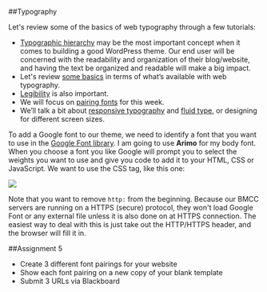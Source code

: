 ##Typography


Let's review some of the basics of web typography through a few tutorials:

- <a href="http://webdesign.tutsplus.com/articles/understanding-typographic-hierarchy--webdesign-11636" target="_blank">Typographic hierarchy</a> may be the most important concept when it comes to building a good WordPress theme.  Our end user will be concerned with the readability and organization of their blog/website, and having the text be organized and readable will make a big impact.
- Let's review <a href="http://webdesign.tutsplus.com/articles/the-anatomy-of-web-typography--webdesign-10533" target="_blank">some basics</a> in terms of what&#8217;s available with web typography.
- <a href="http://webdesign.tutsplus.com/articles/typographic-readability-and-legibility--webdesign-12211" target="_blank">Legibility</a> is also important.
- We will focus on <a href="http://webdesign.tutsplus.com/articles/a-beginners-guide-to-pairing-fonts--webdesign-5706" target="_blank">pairing fonts</a> for this week.
- We&#8217;ll talk a bit about <a href="http://ia.net/know-how/responsive-typography-the-basics" target="_blank">responsive typography</a> and <a href="http://trentwalton.com/2012/06/19/fluid-type/" target="_blank">fluid type</a>, or designing for different screen sizes.


To add a Google font to our theme, we need to identify a font that you want to use in the <a href="https://www.google.com/fonts#" target="_blank">Google Font library</a>.  I am going to use **Arimo** for my body font.  When you choose a font you like Google will prompt you to select the weights you want to use and give you code to add it to your HTML, CSS or JavaScript.  We want to use the CSS tag, like this one:

<img src="https://raw.github.com/owenroberts/mmp350/master/week6/googlefont.png" />

Note that you want to remove `http:` from the beginning.  Because our BMCC servers are running on a HTTPS (secure) protocol, they won't load Google Font or any external file unless it is also done on at HTTPS connection.  The easiest way to deal with this is just take out the HTTP/HTTPS header, and the browser will fill it in.

##Assignment 5
- Create 3 different font pairings for your website
- Show each font pairing on a new copy of your blank template 
- Submit 3 URLs via Blackboard